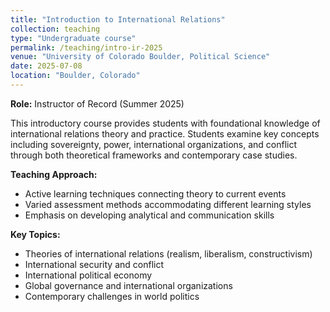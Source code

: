 ```yaml
---
title: "Introduction to International Relations"
collection: teaching
type: "Undergraduate course"
permalink: /teaching/intro-ir-2025
venue: "University of Colorado Boulder, Political Science"
date: 2025-07-08
location: "Boulder, Colorado"
---
```


**Role:** Instructor of Record (Summer 2025)

This introductory course provides students with foundational knowledge of international relations theory and practice. Students examine key concepts including sovereignty, power, international organizations, and conflict through both theoretical frameworks and contemporary case studies.

**Teaching Approach:**
* Active learning techniques connecting theory to current events
* Varied assessment methods accommodating different learning styles
* Emphasis on developing analytical and communication skills

**Key Topics:**
* Theories of international relations (realism, liberalism, constructivism)
* International security and conflict
* International political economy
* Global governance and international organizations
* Contemporary challenges in world politics
